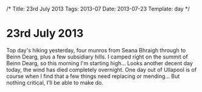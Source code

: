 /*
Title: 23rd July 2013
Tags: 2013-07
Date: 2013-07-23
Template: day
*/

# 23rd July 2013

Top day's hiking yesterday, four munros from Seana Bhraigh through to Beinn Dearg, plus a few subsidiary hills. I camped right on the summit of Beinn Dearg, so this morning I'm starting high… Looks another decent day today, the wind has died completely overnight. One day out of Ullapool is of course when I find that a few things need replacing or mending… But nothing critical, I'll be able to make do.